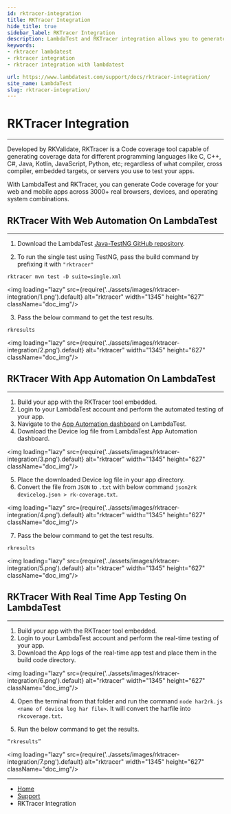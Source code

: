 ```yaml
---
id: rktracer-integration
title: RKTracer Integration
hide_title: true
sidebar_label: RKTracer Integration
description: LambdaTest and RKTracer integration allows you to generate Code coverage for your web and mobile apps across 3000+ real browsers, devices, and operating system combinations.
keywords:
- rktracer lambdatest
- rktracer integration
- rktracer integration with lambdatest

url: https://www.lambdatest.com/support/docs/rktracer-integration/
site_name: LambdaTest
slug: rktracer-integration/
---
```


<script type="application/ld+json"
      dangerouslySetInnerHTML={{ __html: JSON.stringify({
       "@context": "https://schema.org",
        "@type": "BreadcrumbList",
        "itemListElement": [{
          "@type": "ListItem",
          "position": 1,
          "name": "Home",
          "item": "https://www.lambdatest.com"
        },{
          "@type": "ListItem",
          "position": 2,
          "name": "Support",
          "item": "https://www.lambdatest.com/support/docs/"
        },{
          "@type": "ListItem",
          "position": 3,
          "name": "RKTracer Integration",
          "item": "https://www.lambdatest.com/support/docs/rktracer-integration/"
        }]
      })
    }}
></script>

# RKTracer Integration
***

Developed by RKValidate, RKTracer is a Code coverage tool capable of generating coverage data for different programming languages like C, C++, C#, Java, Kotlin, JavaScript, Python, etc; regardless of what compiler, cross compiler, embedded targets, or servers you use to test your apps.

With LambdaTest and RKTracer, you can generate Code coverage for your web and mobile apps across 3000+ real browsers, devices, and operating system combinations.

## RKTracer With Web Automation On LambdaTest
***

1. Download the LambdaTest [Java-TestNG GitHub repository](https://github.com/LambdaTest/Java-TestNG-Selenium/).

2. To run the single test using TestNG, pass the build command by prefixing it with `"rktracer"`

```
rktracer mvn test -D suite=single.xml
```

<img loading="lazy" src={require('../assets/images/rktracer-integration/1.png').default} alt="rktracer" width="1345" height="627" className="doc_img"/>

3. Pass the below command to get the test results.

```
rkresults
```

<img loading="lazy" src={require('../assets/images/rktracer-integration/2.png').default} alt="rktracer" width="1345" height="627" className="doc_img"/>


## RKTracer With App Automation On LambdaTest
***

1. Build your app with the RKTracer tool embedded.
2. Login to your LambdaTest account and perform the automated testing of your app.
3. Navigate to the [App Automation dashboard](https://appautomation.lambdatest.com/build) on LambdaTest.
4. Download the Device log file from LambdaTest App Automation dashboard.<br/>

<img loading="lazy" src={require('../assets/images/rktracer-integration/3.png').default} alt="rktracer" width="1345" height="627" className="doc_img"/>

5. Place the downloaded Device log file in your app directory.
6. Convert the file from `JSON` to `.txt` with below command `json2rk devicelog.json > rk-coverage.txt`.

<img loading="lazy" src={require('../assets/images/rktracer-integration/4.png').default} alt="rktracer" width="1345" height="627" className="doc_img"/>

7. Pass the below command to get the test results.

```
rkresults
```

<img loading="lazy" src={require('../assets/images/rktracer-integration/5.png').default} alt="rktracer" width="1345" height="627" className="doc_img"/>


## RKTracer With Real Time App Testing On LambdaTest
***

1. Build your app with the RKTracer tool embedded.
2. Login to your LambdaTest account and perform the real-time testing of your app.
3. Download the App logs of the real-time app test and place them in the build code directory.<br/>

<img loading="lazy" src={require('../assets/images/rktracer-integration/6.png').default} alt="rktracer" width="1345" height="627" className="doc_img"/>

4. Open the terminal from that folder and run the command `node har2rk.js <name of device log har file>`. It will convert the harfile into `rkcoverage.txt`.

5. Run the below command to get the results.

```
“rkresults”
```
<img loading="lazy" src={require('../assets/images/rktracer-integration/7.png').default} alt="rktracer" width="1345" height="627" className="doc_img"/>

---

<nav aria-label="breadcrumbs">
  <ul className="breadcrumbs">
    <li className="breadcrumbs__item">
      <a className="breadcrumbs__link" target="_self" href="https://www.lambdatest.com">
        Home
      </a>
    </li>
    <li className="breadcrumbs__item">
      <a className="breadcrumbs__link" target="_self" href="https://www.lambdatest.com/support/docs/">
        Support
      </a>
    </li>
    <li className="breadcrumbs__item breadcrumbs__item--active">
      <span className="breadcrumbs__link">
      RKTracer Integration</span>
    </li>
  </ul>
</nav>



